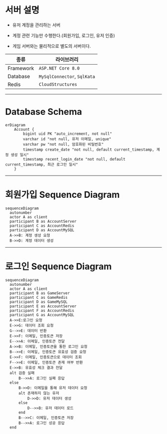 # 서버 설명

- 유저 계정을 관리하는 서버

- 계정 관련 기능만 수행한다.(회원가입, 로그인, 유저 인증)

- 게임 서버와는 물리적으로 별도의 서버이다.

|종류|라이브러리|
|------|------|
|Framework|`ASP.NET Core 8.0`|
|Database|`MySqlConnector`, `SqlKata`|
|Redis|`CloudStructures`|

---
# Database Schema

```mermaid
erDiagram
    Account {
        bigint uid PK "auto_increment, not null"
        varchar id "not null, 유저 이메일, unique"
        varchar pw "not null, 암호화된 비밀번호"
        timestamp create_date "not null, default current_timestamp, 계정 생성 일시"
        timestamp recent_login_date "not null, default current_timestamp, 최근 로그인 일시"
    }

```

---
# 회원가입 Sequence Diagram

```mermaid
sequenceDiagram
  autonumber
  actor A as client
  participant B as AccountServer
  participant C as AccountRedis
  participant D as AccountMySQL
  A->>B: 계정 생성 요청
  B->>D: 계정 데이터 생성
```

---

# 로그인 Sequence Diagram

```mermaid
sequenceDiagram
  autonumber
  actor A as client
  participant B as GameServer
  participant C as GameRedis
  participant D as GameMySQL
  participant E as AccountServer
  participant F as AccountRedis
  participant G as AccountMySQL
  A->>E:로그인 요청
  E->>G: 데이터 조회 요청
  G-->>E: 데이터 반환
  E->>F: 이메일, 인증토큰 저장
  E-->>A: 이메일, 인증토큰 전달
  A->>B: 이메일, 인증토큰을 통한 로그인 요청
  B-->>E: 이메일, 인증토큰 유효성 검증 요청
  E->>F: 이메일, 인증토큰으로 데이터 조회
  F-->>E: 이메일, 인증토큰 존재 여부 반환
  E->>B: 유효성 체크 결과 전달
  alt 검증 실패
      B-->>A: 로그인 실패 응답
  else
      B->>D: 이메일을 통해 유저 데이터 요청
      alt 존재하지 않는 유저
          D->>D: 유저 데이터 생성
      else
          D-->>B: 유저 데이터 로드
      end
      B-->>C: 이메일, 인증토큰 저장
      B-->>A: 로그인 성공 응답
  end
```
